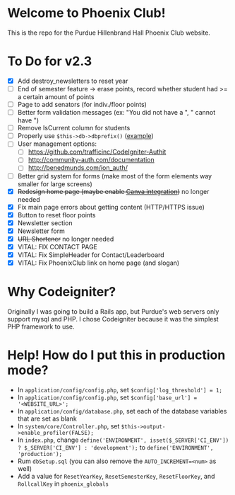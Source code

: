 # Welcome to Phoenix Club!
This is the repo for the Purdue Hillenbrand Hall Phoenix Club website.

# To Do for v2.3
- [X] Add destroy_newsletters to reset year
- [ ] End of semester feature -> erase points, record whether student had >= a certain amount of points
- [ ] Page to add senators (for indiv./floor points)
- [ ] Better form validation messages (ex: "You did not have a <field>", "<Field> cannot have <this>")
- [ ] Remove IsCurrent column for students
- [ ] Properly use `$this->db->dbprefix()` ([example](https://stackoverflow.com/questions/16021367/adding-table-prefix-to-join-in-codeigniter))
- [ ] User management options:
	- [ ] https://github.com/trafficinc/CodeIgniter-Authit
	- [ ] http://community-auth.com/documentation
	- [ ] http://benedmunds.com/ion_auth/
- [ ] Better grid system for forms (make most of the form elements way smaller for large screens)
- [X] ~~Redesign home page (maybe enable [Canva integration](https://www.canva.com/))~~ no longer needed
- [X] Fix main page errors about getting content (HTTP/HTTPS issue)
- [X] Button to reset floor points
- [X] Newsletter section
- [X] Newsletter form
- [X] ~~URL Shortener~~ no longer needed
- [X] VITAL: FIX CONTACT PAGE
- [X] VITAL: Fix SimpleHeader for Contact/Leaderboard
- [X] VITAL: Fix PhoenixClub link on home page (and slogan)

# Why Codeigniter?
Originally I was going to build a Rails app, but Purdue's web servers only support mysql and PHP. I chose Codeigniter because it was the simplest PHP framework to use.

# Help! How do I put this in production mode?
- In `application/config/config.php`, set `$config['log_threshold'] = 1;`
- In `application/config/config.php`, set `$config['base_url'] = '<WEBSITE_URL>';`
- In `application/config/database.php`, set each of the database variables that are set as blank
- In `system/core/Controller.php`, set `$this->output->enable_profiler(FALSE);`
- In `index.php`, change `define('ENVIRONMENT', isset($_SERVER['CI_ENV']) ? $_SERVER['CI_ENV'] : 'development');` to `define('ENVIRONMENT', 'production');`
- Rum `dbSetup.sql` (you can also remove the `AUTO_INCREMENT=<num>` as well)
- Add a value for `ResetYearKey`, `ResetSemesterKey`, `ResetFloorKey`, and `RollcallKey` in `phoenix_globals`

